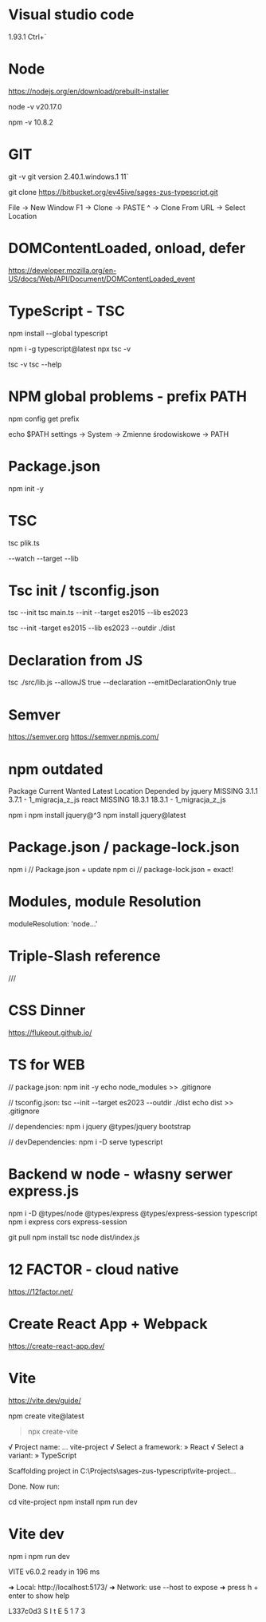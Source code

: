 
# Visual studio code
1.93.1
Ctrl+`

# Node
https://nodejs.org/en/download/prebuilt-installer

node -v 
v20.17.0

npm -v 
10.8.2

# GIT
git -v 
git version 2.40.1.windows.1
11`

git clone https://bitbucket.org/ev45ive/sages-zus-typescript.git

File -> New Window 
F1 -> Clone -> PASTE ^ -> Clone From URL -> Select Location

# DOMContentLoaded, onload, defer
https://developer.mozilla.org/en-US/docs/Web/API/Document/DOMContentLoaded_event

# TypeScript - TSC 
npm install --global typescript

npm i -g typescript@latest
npx tsc -v 

tsc -v
tsc --help

# NPM global problems - prefix PATH
npm config get prefix
<!-- C:\Program Files\nodejs -->

echo $PATH 
settings -> System -> Zmienne środowiskowe -> PATH 

# Package.json
npm init -y

# TSC
tsc plik.ts 

--watch
--target 
--lib 

# Tsc init / tsconfig.json
tsc --init 
tsc main.ts --init --target es2015 --lib es2023

tsc --init -target es2015 --lib es2023 --outdir ./dist

# Declaration from JS
tsc ./src/lib.js --allowJS true --declaration --emitDeclarationOnly true

# Semver
https://semver.org 
https://semver.npmjs.com/

# npm outdated
Package  Current  Wanted  Latest  Location  Depended by
jquery   MISSING   3.1.1   3.7.1  -         1_migracja_z_js
react    MISSING  18.3.1  18.3.1  -         1_migracja_z_js

npm i
npm install jquery@^3
npm install jquery@latest

# Package.json / package-lock.json

npm i  // Package.json + update
npm ci // package-lock.json = exact!

# Modules, module Resolution
moduleResolution: 'node...'

# Triple-Slash reference
/// <reference path="./types.d.ts" />

# CSS Dinner
https://flukeout.github.io/ 

# TS for WEB

// package.json:
npm init -y
echo node_modules >> .gitignore

// tsconfig.json:
tsc --init --target es2023 --outdir ./dist
echo dist >> .gitignore

// dependencies:
npm i jquery @types/jquery bootstrap

// devDependencies:
npm i -D serve typescript

# Backend w node - własny serwer express.js 

npm i -D @types/node @types/express @types/express-session typescript
npm i express cors express-session

git pull
npm install
tsc
node dist/index.js

# 12 FACTOR - cloud native 
https://12factor.net/

# Create React App + Webpack
https://create-react-app.dev/

# Vite
https://vite.dev/guide/

npm create vite@latest

> npx
> create-vite

√ Project name: ... vite-project
√ Select a framework: » React
√ Select a variant: » TypeScript

Scaffolding project in C:\Projects\sages-zus-typescript\vite-project...

Done. Now run:

  cd vite-project
  npm install
  npm run dev

# Vite dev
npm i
npm run dev

  VITE v6.0.2  ready in 196 ms

  ➜  Local:   http://localhost:5173/
  ➜  Network: use --host to expose
  ➜  press h + enter to show help

L337c0d3
  S I t E
  5 1 7 3